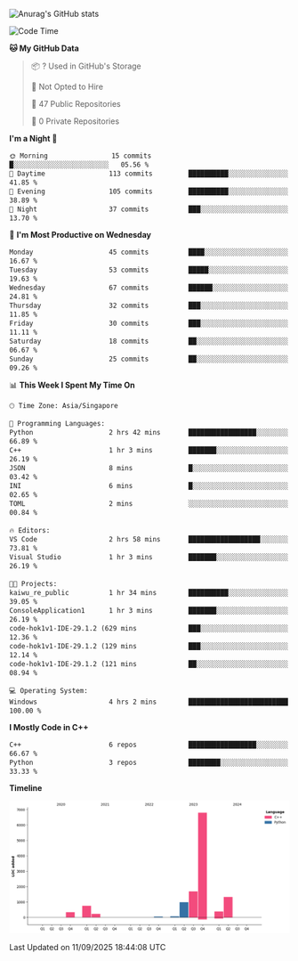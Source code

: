 ![Anurag's GitHub stats](https://github-readme-stats.vercel.app/api?username=OnePointFive99&show_icons=true&theme=transparent)

<!--START_SECTION:waka-->
![Code Time](http://img.shields.io/badge/Code%20Time-343%20hrs%2014%20mins-blue)

**🐱 My GitHub Data** 

> 📦 ? Used in GitHub's Storage 
 > 
> 🚫 Not Opted to Hire
 > 
> 📜 47 Public Repositories 
 > 
> 🔑 0 Private Repositories 
 > 
**I'm a Night 🦉** 

```text
🌞 Morning                15 commits          █░░░░░░░░░░░░░░░░░░░░░░░░   05.56 % 
🌆 Daytime                113 commits         ██████████░░░░░░░░░░░░░░░   41.85 % 
🌃 Evening                105 commits         ██████████░░░░░░░░░░░░░░░   38.89 % 
🌙 Night                  37 commits          ███░░░░░░░░░░░░░░░░░░░░░░   13.70 % 
```
📅 **I'm Most Productive on Wednesday** 

```text
Monday                   45 commits          ████░░░░░░░░░░░░░░░░░░░░░   16.67 % 
Tuesday                  53 commits          █████░░░░░░░░░░░░░░░░░░░░   19.63 % 
Wednesday                67 commits          ██████░░░░░░░░░░░░░░░░░░░   24.81 % 
Thursday                 32 commits          ███░░░░░░░░░░░░░░░░░░░░░░   11.85 % 
Friday                   30 commits          ███░░░░░░░░░░░░░░░░░░░░░░   11.11 % 
Saturday                 18 commits          ██░░░░░░░░░░░░░░░░░░░░░░░   06.67 % 
Sunday                   25 commits          ██░░░░░░░░░░░░░░░░░░░░░░░   09.26 % 
```


📊 **This Week I Spent My Time On** 

```text
🕑︎ Time Zone: Asia/Singapore

💬 Programming Languages: 
Python                   2 hrs 42 mins       █████████████████░░░░░░░░   66.89 % 
C++                      1 hr 3 mins         ███████░░░░░░░░░░░░░░░░░░   26.19 % 
JSON                     8 mins              █░░░░░░░░░░░░░░░░░░░░░░░░   03.42 % 
INI                      6 mins              █░░░░░░░░░░░░░░░░░░░░░░░░   02.65 % 
TOML                     2 mins              ░░░░░░░░░░░░░░░░░░░░░░░░░   00.84 % 

🔥 Editors: 
VS Code                  2 hrs 58 mins       ██████████████████░░░░░░░   73.81 % 
Visual Studio            1 hr 3 mins         ███████░░░░░░░░░░░░░░░░░░   26.19 % 

🐱‍💻 Projects: 
kaiwu_re_public          1 hr 34 mins        ██████████░░░░░░░░░░░░░░░   39.05 % 
ConsoleApplication1      1 hr 3 mins         ███████░░░░░░░░░░░░░░░░░░   26.19 % 
code-hok1v1-IDE-29.1.2 (629 mins             ███░░░░░░░░░░░░░░░░░░░░░░   12.36 % 
code-hok1v1-IDE-29.1.2 (129 mins             ███░░░░░░░░░░░░░░░░░░░░░░   12.14 % 
code-hok1v1-IDE-29.1.2 (121 mins             ██░░░░░░░░░░░░░░░░░░░░░░░   08.94 % 

💻 Operating System: 
Windows                  4 hrs 2 mins        █████████████████████████   100.00 % 
```

**I Mostly Code in C++** 

```text
C++                      6 repos             █████████████████░░░░░░░░   66.67 % 
Python                   3 repos             ████████░░░░░░░░░░░░░░░░░   33.33 % 
```



**Timeline**

![Lines of Code chart](https://raw.githubusercontent.com/OnePointFive99/OnePointFive99/main/assets/bar_graph.png)


 Last Updated on 11/09/2025 18:44:08 UTC
<!--END_SECTION:waka-->

  
